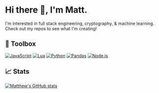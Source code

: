 # Hi there 👋, I'm Matt.

I'm interested in full stack engineering, cryptography, & machine learning. Check out my repos to see what I'm creating!

## 🔧 Toolbox
[![JavaScript](https://img.shields.io/badge/Javascript-%23e8b313.svg?style=for-the-badge&logo=JavaScript&logoColor=white)](https://www.javascript.com/)
[![Lua](https://img.shields.io/badge/Lua-%23013243.svg?style=for-the-badge&logo=lua&logoColor=white)](https://www.lua.org/)
[![Python](https://img.shields.io/badge/python-3670A0?style=for-the-badge&logo=python&logoColor=white)](https://www.python.org)
[![Pandas](https://img.shields.io/badge/pandas-%23150458.svg?style=for-the-badge&logo=pandas&logoColor=white)](https://pandas.pydata.org/docs/)
[![Node.js](https://img.shields.io/badge/Node.js-%23F7931E.svg?style=for-the-badge&logo=node.js&logoColor=white)](https://scikit-learn.org/)

## 📈 Stats
[![Matthew's GitHub stats](https://github-readme-stats.vercel.app/api?username=mjallen729&show_icons=true&theme=tokyonight)](https://github.com/mjallen729?tab=repositories)
